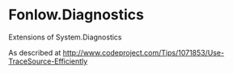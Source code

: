# Fonlow.Diagnostics
Extensions of System.Diagnostics

As described at http://www.codeproject.com/Tips/1071853/Use-TraceSource-Efficiently
